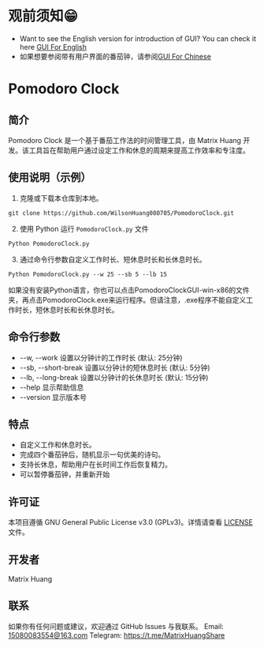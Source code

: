 # 观前须知😁
- Want to see the English version for introduction of GUI? You can check it here [GUI For English](https://github.com/WilsonHuang080705/PomodoroClock/blob/main/README_GUI_en_US.md)
- 如果想要参阅带有用户界面的番茄钟，请参阅[GUI For Chinese](https://github.com/WilsonHuang080705/PomodoroClock/blob/main/README_GUI_zh_CN.md)
# Pomodoro Clock

## 简介
Pomodoro Clock 是一个基于番茄工作法的时间管理工具，由 Matrix Huang 开发。该工具旨在帮助用户通过设定工作和休息的周期来提高工作效率和专注度。

## 使用说明（示例）
1. 克隆或下载本仓库到本地。
```
git clone https://github.com/WilsonHuang080705/PomodoroClock.git
```
2. 使用 Python 运行 `PomodoroClock.py` 文件
```
Python PomodoroClock.py
```
3. 通过命令行参数自定义工作时长、短休息时长和长休息时长。
```
Python PomodoroClock.py --w 25 --sb 5 --lb 15
```
如果没有安装Python语言，你也可以点击PomodoroClockGUI-win-x86的文件夹，再点击PomodoroClock.exe来运行程序。但请注意，.exe程序不能自定义工作时长，短休息时长和长休息时长。

## 命令行参数

- --w, --work          设置以分钟计的工作时长 (默认: 25分钟)
- --sb, --short-break  设置以分钟计的短休息时长 (默认: 5分钟)
- --lb, --long-break   设置以分钟计的长休息时长 (默认: 15分钟)
- --help               显示帮助信息
- --version            显示版本号

## 特点
- 自定义工作和休息时长。
- 完成四个番茄钟后，随机显示一句优美的诗句。
- 支持长休息，帮助用户在长时间工作后恢复精力。
- 可以暂停番茄钟，并重新开始

## 许可证
本项目遵循 GNU General Public License v3.0 (GPLv3)。详情请查看 [LICENSE](LICENSE) 文件。

## 开发者
Matrix Huang

## 联系
如果你有任何问题或建议，欢迎通过 GitHub Issues 与我联系。
Email: <15080083554@163.com>
Telegram: <https://t.me/MatrixHuangShare>
